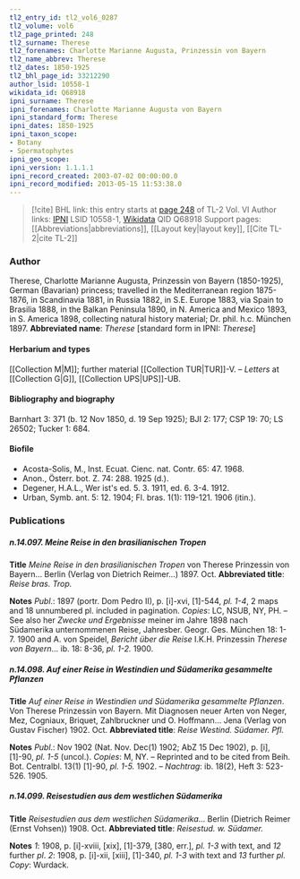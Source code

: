 ```yaml
---
tl2_entry_id: tl2_vol6_0287
tl2_volume: vol6
tl2_page_printed: 248
tl2_surname: Therese
tl2_forenames: Charlotte Marianne Augusta, Prinzessin von Bayern
tl2_name_abbrev: Therese
tl2_dates: 1850-1925
tl2_bhl_page_id: 33212290
author_lsid: 10558-1
wikidata_id: Q68918
ipni_surname: Therese
ipni_forenames: Charlotte Marianne Augusta von Bayern
ipni_standard_form: Therese
ipni_dates: 1850-1925
ipni_taxon_scope: 
- Botany
- Spermatophytes
ipni_geo_scope: 
ipni_version: 1.1.1.1
ipni_record_created: 2003-07-02 00:00:00.0
ipni_record_modified: 2013-05-15 11:53:38.0
---
```


> [!cite] BHL link: this entry starts at [page 248](https://www.biodiversitylibrary.org/page/33212290) of TL-2 Vol. VI
> Author links: [IPNI](https://www.ipni.org/a/10558-1) LSID 10558-1, [Wikidata](https://www.wikidata.org/wiki/Q68918) QID Q68918
> Support pages: [[Abbreviations|abbreviations]], [[Layout key|layout key]], [[Cite TL-2|cite TL-2]]

### Author

Therese, Charlotte Marianne Augusta, Prinzessin von Bayern (1850-1925), German (Bavarian) princess; travelled in the Mediterranean region 1875-1876, in Scandinavia 1881, in Russia 1882, in S.E. Europe 1883, via Spain to Brasilia 1888, in the Balkan Peninsula 1890, in N. America and Mexico 1893, in S. America 1898, collecting natural history material; Dr. phil. h.c. München 1897. 
**Abbreviated name**: *Therese* \[standard form in IPNI: *Therese*\]

#### Herbarium and types

[[Collection M|M]]; further material [[Collection TUR|TUR]]-V. – *Letters* at [[Collection G|G]], [[Collection UPS|UPS]]-UB.

#### Bibliography and biography

Barnhart 3: 371 (b. 12 Nov 1850, d. 19 Sep 1925); BJI 2: 177; CSP 19: 70; LS 26502; Tucker 1: 684.

#### Biofile

- Acosta-Solis, M., Inst. Ecuat. Cienc. nat. Contr. 65: 47. 1968.
- Anon., Österr. bot. Z. 74: 288. 1925 (d.).
- Degener, H.A.L., Wer ist's ed. 5. 3. 1911, ed. 6. 3-4. 1912.
- Urban, Symb. ant. 5: 12. 1904; Fl. bras. 1(1): 119-121. 1906 (itin.).

### Publications

##### n.14.097. Meine Reise in den brasilianischen Tropen

**Title**
*Meine Reise in den brasilianischen Tropen* von Therese Prinzessin von Bayern... Berlin (Verlag von Dietrich Reimer...) 1897. Oct.
**Abbreviated title**: *Reise bras. Trop.*

**Notes**
*Publ*.: 1897 (portr. Dom Pedro II), p. \[i\]-xvi, \[1\]-544, *pl. 1-4*, 2 maps and 18 unnumbered pl. included in pagination. *Copies*: LC, NSUB, NY, PH. – See also her *Zwecke und Ergebnisse* meiner im Jahre 1898 nach Südamerika unternommenen Reise, Jahresber. Geogr. Ges. München 18: 1-7. 1900 and A. von Speidel, *Bericht über die Reise* I.K.H. Prinzessin *Therese von Bayern*... ib. 18: 8-36, *pl. 1-2.* 1900.

##### n.14.098. Auf einer Reise in Westindien und Südamerika gesammelte Pflanzen

**Title**
*Auf einer Reise in Westindien und Südamerika gesammelte Pflanzen*. Von Therese Prinzessin von Bayern. Mit Diagnosen neuer Arten von Neger, Mez, Cogniaux, Briquet, Zahlbruckner und O. Hoffmann... Jena (Verlag von Gustav Fischer) 1902. Oct.
**Abbreviated title**: *Reise Westind. Südamer. Pfl.*

**Notes**
*Publ*.: Nov 1902 (Nat. Nov. Dec(1) 1902; AbZ 15 Dec 1902), p. \[i\], \[1\]-90, *pl. 1-5* (uncol.). *Copies*: M, NY. – Reprinted and to be cited from Beih. Bot. Centralbl. 13(1) \[1\]-90, *pl. 1-5.* 1902. – *Nachtrag*: ib. 18(2), Heft 3: 523-526. 1905.

##### n.14.099. Reisestudien aus dem westlichen Südamerika

**Title**
*Reisestudien aus dem westlichen Südamerika*... Berlin (Dietrich Reimer (Ernst Vohsen)) 1908. Oct.
**Abbreviated title**: *Reisestud. w. Südamer.*

**Notes**
*1*: 1908, p. \[i\]-xviii, \[xix\], \[1\]-379, \[380, err.\], *pl. 1-3* with text, and *12* further *pl*.
*2*: 1908, p. \[i\]-xii, \[xiii\], \[1\]-340, *pl. 1-3* with text and *13* further *pl.
Copy*: Wurdack.

